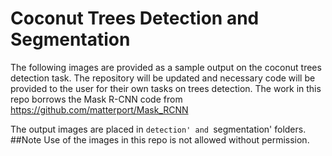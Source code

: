 Coconut Trees Detection and Segmentation
========================================
The following images are provided as a sample output on the coconut trees detection task. 
The repository will be updated and necessary code will be provided to the user for their own tasks on trees detection.
The work in this repo borrows the Mask R-CNN code from https://github.com/matterport/Mask_RCNN

The output images are placed in `detection' and `segmentation' folders. 
##Note
Use of the images in this repo is not allowed without permission. 

